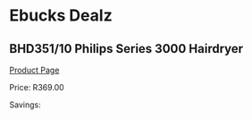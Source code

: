
# Ebucks Dealz
## BHD351/10 Philips Series 3000 Hairdryer
[Product Page](https://www.ebucks.com/web/shop/productSelected.do?prodId=1165761523&catId=1186086453)

Price: R369.00

Savings: 


	